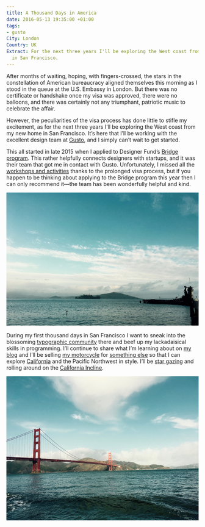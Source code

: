 ```yaml
---
title: A Thousand Days in America
date: 2016-05-13 19:35:00 +01:00
tags:
- gusto
City: London
Country: UK
Extract: For the next three years I'll be exploring the West coast from my new home
  in San Francisco.
---
```


After months of waiting, hoping, with fingers-crossed, the stars in the constellation of American bureaucracy aligned themselves this morning as I stood in the queue at the <span class="caps">U.S.</span> Embassy in London. But there was no certificate or handshake once my visa was approved, there were no balloons, and there was certainly not any triumphant, patriotic music to celebrate the affair.

However, the peculiarities of the visa process has done little to stifle my excitement, as for the next three years I'll be exploring the West coast from my new home in San Francisco. It’s here that I’ll be working with the excellent design team at [Gusto](https://gusto.com/), and I simply can’t wait to get started.

This all started in late 2015 when I applied to Designer Fund’s [Bridge program](http://designerfund.com/bridge/). This rather helpfully connects designers with startups, and it was their team that got me in contact with Gusto. Unfortunately, I missed all the [workshops and activities](http://designerfund.com/bridge/program/) thanks to the prolonged visa process, but if you happen to be thinking about applying to the Bridge program this year then I can only recommend it—the team has been wonderfully helpful and kind.

![ocean.jpg](/uploads/ocean.jpg)

During my first thousand days in San Francisco I want to sneak into the blossoming [typographic community](https://www.instagram.com/letterformarchive/) there and beef up my lackadaisical skills in programming. I’ll continue to share what I’m learning about on [my blog](http://css-tricks.com) and I’ll be selling [my motorcycle](https://www.instagram.com/p/BEepFDlDUqv/?taken-by=robinrendle) for [something else](https://www.youtube.com/watch?v=dw1dYR36Gwg) so that I can explore [California](https://www.youtube.com/watch?v=OsCfufAp2tM) and the Pacific Northwest in style. I’ll be [star gazing](https://thebolditalic.com/lights-out-the-best-places-to-stargaze-in-san-francisco-the-bold-italic-san-francisco-8aab5df53dcd#.2ggi113ou) and rolling around on the [California Incline](https://story.californiasunday.com/california-incline).

![bridge.jpg](/uploads/bridge.jpg)


